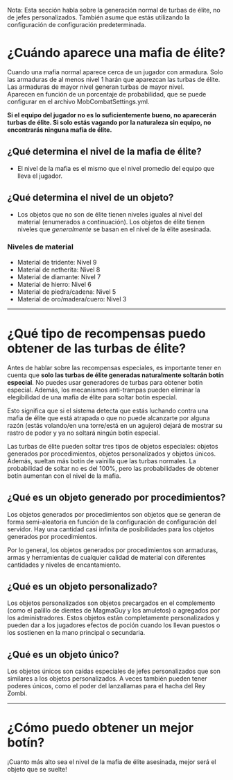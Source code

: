 Nota: Esta sección habla sobre la generación normal de turbas de élite, no de jefes personalizados. También asume que estás utilizando la configuración de configuración predeterminada.

# ¿Cuándo aparece una mafia de élite?

Cuando una mafia normal aparece cerca de un jugador con armadura. Solo las armaduras de al menos nivel 1 harán que aparezcan las turbas de élite. Las armaduras de mayor nivel generan turbas de mayor nivel.
<br> Aparecen en función de un porcentaje de probabilidad, que se puede configurar en el archivo MobCombatSettings.yml.

**Si el equipo del jugador no es lo suficientemente bueno, no aparecerán turbas de élite. Si solo estás vagando por la naturaleza sin equipo, no encontrarás ninguna mafia de élite.**

## ¿Qué determina el nivel de la mafia de élite?

* El nivel de la mafia es el mismo que el nivel promedio del equipo que lleva el jugador.

## ¿Qué determina el nivel de un objeto?

* Los objetos que no son de élite tienen niveles iguales al nivel del material (enumerados a continuación). Los objetos de élite tienen niveles que *generalmente* se basan en el nivel de la élite asesinada.

### Niveles de material
* Material de tridente: Nivel 9
* Material de netherita: Nivel 8
* Material de diamante: Nivel 7
* Material de hierro: Nivel 6
* Material de piedra/cadena: Nivel 5
* Material de oro/madera/cuero: Nivel 3

***

# ¿Qué tipo de recompensas puedo obtener de las turbas de élite?
Antes de hablar sobre las recompensas especiales, es importante tener en cuenta que **solo las turbas de élite generadas naturalmente soltarán botín especial**. No puedes usar generadores de turbas para obtener botín especial. Además, los mecanismos anti-trampas pueden eliminar la elegibilidad de una mafia de élite para soltar botín especial.

Esto significa que si el sistema detecta que estás luchando contra una mafia de élite que está atrapada o que no puede alcanzarte por alguna razón (estás volando/en una torre/está en un agujero) dejará de mostrar su rastro de poder y ya no soltará ningún botín especial.


Las turbas de élite pueden soltar tres tipos de objetos especiales: objetos generados por procedimientos, objetos personalizados y objetos únicos. Además, sueltan más botín de vainilla que las turbas normales. La probabilidad de soltar no es del 100%, pero las probabilidades de obtener botín aumentan con el nivel de la mafia.

## ¿Qué es un objeto generado por procedimientos?
Los objetos generados por procedimientos son objetos que se generan de forma semi-aleatoria en función de la configuración de configuración del servidor. Hay una cantidad casi infinita de posibilidades para los objetos generados por procedimientos.

Por lo general, los objetos generados por procedimientos son armaduras, armas y herramientas de cualquier calidad de material con diferentes cantidades y niveles de encantamiento.

## ¿Qué es un objeto personalizado?
Los objetos personalizados son objetos precargados en el complemento (como el palillo de dientes de MagmaGuy y los amuletos) o agregados por los administradores. Estos objetos están completamente personalizados y pueden dar a los jugadores efectos de poción cuando los llevan puestos o los sostienen en la mano principal o secundaria.

## ¿Qué es un objeto único?
Los objetos únicos son caídas especiales de jefes personalizados que son similares a los objetos personalizados. A veces también pueden tener poderes únicos, como el poder del lanzallamas para el hacha del Rey Zombi.

***

# ¿Cómo puedo obtener un mejor botín?
¡Cuanto más alto sea el nivel de la mafia de élite asesinada, mejor será el objeto que se suelte!



